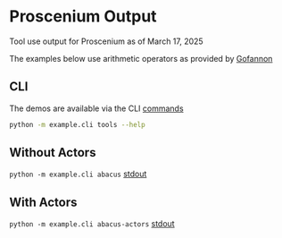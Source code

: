 # Proscenium Output

Tool use output for Proscenium as of March 17, 2025

The examples below use arithmetic operators as provided by
[Gofannon](https://github.com/The-AI-Alliance/gofannon)

## CLI

The demos are available via the CLI [commands](./typer_app.py)

```bash
python -m example.cli tools --help
```

## Without Actors

`python -m example.cli abacus` [stdout](./output/abacus.out)

## With Actors

`python -m example.cli abacus-actors` [stdout](./output/abacus-actors.out)
